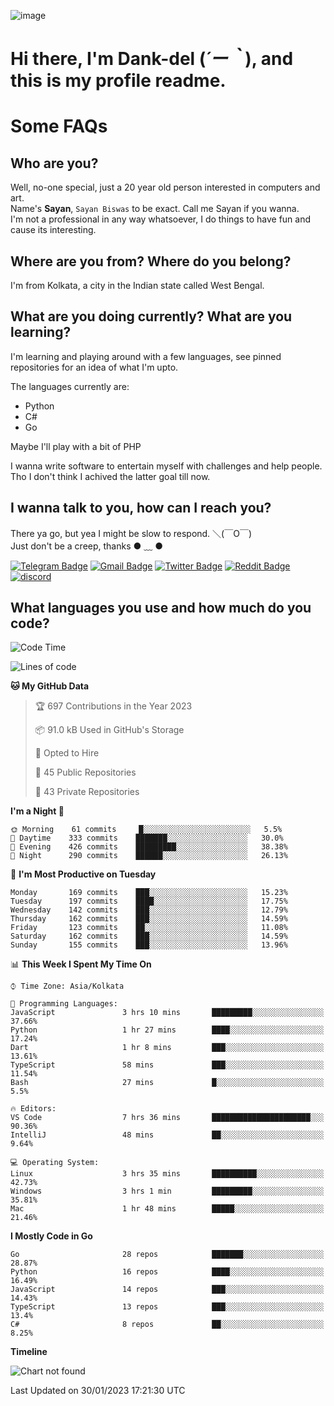 ![image](https://user-images.githubusercontent.com/63096193/125182844-29f20800-e22f-11eb-8dc9-b0f2d29647bb.png)

# **Hi there, I'm Dank-del (*´ー｀*), and this is my profile readme.**
<!--  [![Profile views](https://gpvc.arturio.dev/dank-del)](https://github.com/dank-del) -->
# Some FAQs

## **Who are you?**

Well, no-one special, just a 20 year old person interested in computers and art. \
Name's **Sayan**, `Sayan Biswas` to be exact. Call me Sayan if you wanna. \
I'm not a professional in any way whatsoever, I do things to have fun and cause its interesting.

## **Where are you from? Where do you belong?**

I'm from Kolkata, a city in the Indian state called West Bengal.

## **What are you doing currently? What are you learning?**

I'm learning and playing around with a few languages, see pinned repositories for an idea of what I'm upto.

The languages currently are:

- Python
- C#
- Go

Maybe I'll play with a bit of PHP

I wanna write software to entertain myself with challenges and help people. \
Tho I don't think I achived the latter goal till now.

<!--## **Eww, I see a weeb profile.**

Can't help it, it's the best way to hide my face on this account
> Why do people hate weebs .-.

## **Cool, what more interests you?**

My interests are quite, weird. They're scattered all over the place. \
I've been fascinated by music and have studied it since the age of 6, I've performed on stage and on air but yeah now I've been away from that. I specialize in key instruments. \
Another thing that interests me is Media Production, aka, working with audio, video and broadcasting media.

> I just like art in general. also feeds the reason of me being obsessed with Japanese drawings (⋟ ﹏ ⋞)-->

## **I wanna talk to you, how can I reach you?**

There ya go, but yea I might be slow to respond. ＼(￣O￣) \
Just don't be a creep, thanks ● ﹏ ●

[![Telegram Badge](https://img.shields.io/badge/-dank_as_fuck-1ca0f1?style=flat-square&logo=telegram&logoColor=white&link=https://t.me/dank_as_fuck)](https://t.me/dank_as_fuck)
[![Gmail Badge](https://img.shields.io/badge/-sayan@asia.com-c14438?style=flat-square&logo=Gmail&logoColor=white&link=mailto:sayan@asia.com)](mailto:sayan@asia.com)
[![Twitter Badge](https://img.shields.io/twitter/follow/TheDankDel?style=social)](https://twitter.com/TheDankDel)
[![Reddit Badge](https://img.shields.io/reddit/user-karma/combined/dank_as_fuck_?style=social)](https://www.reddit.com/user/dank_as_fuck_/)
[![discord](https://discord-md-badge.vercel.app/api/shield/506536929152466945?style=social)](https://discordapp.com/users/506536929152466945)

## **What languages you use and how much do you code?**

<!--START_SECTION:waka-->
![Code Time](http://img.shields.io/badge/Code%20Time-1%2C029%20hrs%2020%20mins-blue)

![Lines of code](https://img.shields.io/badge/From%20Hello%20World%20I%27ve%20Written-1%20Million%20lines%20of%20code-blue)

**🐱 My GitHub Data** 

> 🏆 697 Contributions in the Year 2023
 > 
> 📦 91.0 kB Used in GitHub's Storage 
 > 
> 💼 Opted to Hire
 > 
> 📜 45 Public Repositories 
 > 
> 🔑 43 Private Repositories  
 > 
**I'm a Night 🦉** 

```text
🌞 Morning    61 commits     █░░░░░░░░░░░░░░░░░░░░░░░░   5.5% 
🌆 Daytime    333 commits    ███████░░░░░░░░░░░░░░░░░░   30.0% 
🌃 Evening    426 commits    █████████░░░░░░░░░░░░░░░░   38.38% 
🌙 Night      290 commits    ██████░░░░░░░░░░░░░░░░░░░   26.13%

```
📅 **I'm Most Productive on Tuesday** 

```text
Monday       169 commits    ███░░░░░░░░░░░░░░░░░░░░░░   15.23% 
Tuesday      197 commits    ████░░░░░░░░░░░░░░░░░░░░░   17.75% 
Wednesday    142 commits    ███░░░░░░░░░░░░░░░░░░░░░░   12.79% 
Thursday     162 commits    ███░░░░░░░░░░░░░░░░░░░░░░   14.59% 
Friday       123 commits    ██░░░░░░░░░░░░░░░░░░░░░░░   11.08% 
Saturday     162 commits    ███░░░░░░░░░░░░░░░░░░░░░░   14.59% 
Sunday       155 commits    ███░░░░░░░░░░░░░░░░░░░░░░   13.96%

```


📊 **This Week I Spent My Time On** 

```text
⌚︎ Time Zone: Asia/Kolkata

💬 Programming Languages: 
JavaScript               3 hrs 10 mins       █████████░░░░░░░░░░░░░░░░   37.66% 
Python                   1 hr 27 mins        ████░░░░░░░░░░░░░░░░░░░░░   17.24% 
Dart                     1 hr 8 mins         ███░░░░░░░░░░░░░░░░░░░░░░   13.61% 
TypeScript               58 mins             ███░░░░░░░░░░░░░░░░░░░░░░   11.54% 
Bash                     27 mins             █░░░░░░░░░░░░░░░░░░░░░░░░   5.5%

🔥 Editors: 
VS Code                  7 hrs 36 mins       ██████████████████████░░░   90.36% 
IntelliJ                 48 mins             ██░░░░░░░░░░░░░░░░░░░░░░░   9.64%

💻 Operating System: 
Linux                    3 hrs 35 mins       ██████████░░░░░░░░░░░░░░░   42.73% 
Windows                  3 hrs 1 min         █████████░░░░░░░░░░░░░░░░   35.81% 
Mac                      1 hr 48 mins        █████░░░░░░░░░░░░░░░░░░░░   21.46%

```

**I Mostly Code in Go** 

```text
Go                       28 repos            ███████░░░░░░░░░░░░░░░░░░   28.87% 
Python                   16 repos            ████░░░░░░░░░░░░░░░░░░░░░   16.49% 
JavaScript               14 repos            ███░░░░░░░░░░░░░░░░░░░░░░   14.43% 
TypeScript               13 repos            ███░░░░░░░░░░░░░░░░░░░░░░   13.4% 
C#                       8 repos             ██░░░░░░░░░░░░░░░░░░░░░░░   8.25%

```


**Timeline**

![Chart not found](https://raw.githubusercontent.com/Dank-del/Dank-del/main/charts/bar_graph.png) 


 Last Updated on 30/01/2023 17:21:30 UTC
<!--END_SECTION:waka-->

<!--## **Can I stalk your spotify?**

Um sure.

![OwO Spotify](https://spotify-recently-played-readme.vercel.app/api?user=31fdrsslnr7nvq4ytqwtw7c4rxfm&count=5)-->
